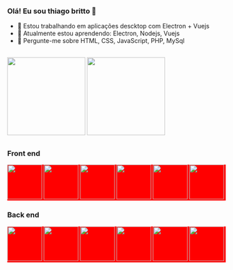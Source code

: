 ### Olá! Eu sou thiago britto 👋

- 🔭 Estou trabalhando em aplicações descktop com Electron + Vuejs
- 🌱 Atualmente estou aprendendo: Electron, Nodejs, Vuejs
- 💬 Pergunte-me sobre HTML, CSS, JavaScript, PHP, MySql

##

<div>
  <img height="180" src="https://github-readme-stats.vercel.app/api?username=thiagobritto&show_icons=true&theme=radical">
  <img height="180" src="https://github-readme-stats.vercel.app/api/top-langs/?username=thiagobritto&layout=compact&theme=radical">
</div>

##

### Front end

<div style="background: red">
  <img width="80" src="https://cdn.jsdelivr.net/gh/devicons/devicon/icons/html5/html5-original.svg" />
  <img width="80" src="https://cdn.jsdelivr.net/gh/devicons/devicon/icons/css3/css3-original.svg" />
  <img width="80" src="https://cdn.jsdelivr.net/gh/devicons/devicon/icons/javascript/javascript-original.svg" />
  <img width="80" src="https://cdn.jsdelivr.net/gh/devicons/devicon/icons/bootstrap/bootstrap-original.svg" />
  <img width="80" src="https://cdn.jsdelivr.net/gh/devicons/devicon/icons/wordpress/wordpress-plain.svg" />
  <img width="80" src="https://cdn.jsdelivr.net/gh/devicons/devicon/icons/vuejs/vuejs-original.svg" />          
</div>

### Back end

<div style="background: red">
  <img width="80" src="https://cdn.jsdelivr.net/gh/devicons/devicon/icons/php/php-original.svg" />
  <img width="80" src="https://cdn.jsdelivr.net/gh/devicons/devicon/icons/mysql/mysql-original-wordmark.svg" />
  <img width="80" src="https://cdn.jsdelivr.net/gh/devicons/devicon/icons/laravel/laravel-plain.svg" />
  <img width="80" src="https://cdn.jsdelivr.net/gh/devicons/devicon/icons/java/java-original.svg" />
  <img width="80" src="https://cdn.jsdelivr.net/gh/devicons/devicon/icons/nodejs/nodejs-original-wordmark.svg" />
  <img width="80" src="https://cdn.jsdelivr.net/gh/devicons/devicon/icons/electron/electron-original.svg" />          
</div>
